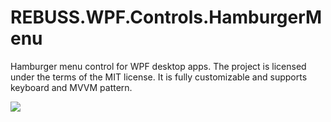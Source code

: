 # REBUSS.WPF.Controls.HamburgerMenu
Hamburger menu control for WPF desktop apps. The project is licensed under the terms of the MIT license. It is fully customizable and supports keyboard and MVVM pattern.
<p><img src="http://moj.hajs.hostingasp.pl/REBUSS_HamburgerMenu.gif"></p>
